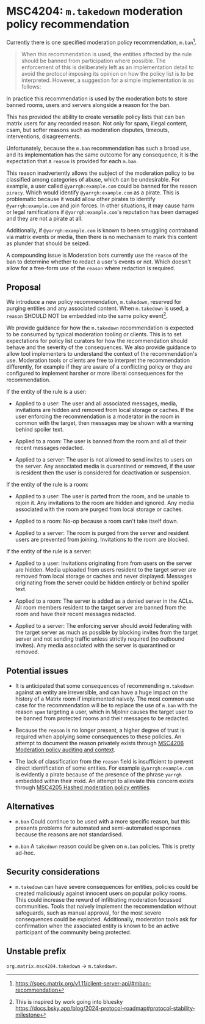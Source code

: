 # MSC4204: `m.takedown` moderation policy recommendation

Currently there is one specified moderation policy recommendation, `m.ban`[^spec-ban-recommendation].

> When this recommendation is used, the entities affected by the rule
> should be banned from participation where possible. The enforcement
> of this is deliberately left as an implementation detail to avoid
> the protocol imposing its opinion on how the policy list is to be
> interpreted. However, a suggestion for a simple implementation is as
> follows:

[^spec-ban-recommendation]: https://spec.matrix.org/v1.11/client-server-api/#mban-recommendation

In practice this recommendation is used by the moderation bots to
store banned rooms, users and servers alongside a reason for the ban.

This has provided the ability to create versatile policy lists that
can ban matrix users for any recorded reason. Not only for spam,
illegal content, csam, but softer reasons such as moderation disputes,
timeouts, interventions, disagreements.

Unfortunately, because the `m.ban` recommendation has such a broad
use, and its implementation has the same outcome for any consequence,
it is the expectation that a `reason` is provided for each `m.ban`.

This reason inadvertently allows the subject of the moderation policy
to be classified among categories of abuse, which can be
undesirable. For example, a user called `@yarrgh:example.com` could be
banned for the reason `piracy`. Which would identify
`@yarrgh:example.com` as a pirate. This is problematic because
it would allow other pirates to identify `@yarrgh:example.com` and
join forces. In other situations, it may cause harm or legal
ramifications if `@yarrgh:example.com`'s reputation has been damaged
and they are not a pirate at all.

Additionally, if `@yarrgh:example.com` is known to been smuggling
contraband via matrix events or media, then there is no mechanism
to mark this content as plunder that should be seized.

A compounding issue is Moderation bots currently use the `reason` of
the ban to determine whether to redact a user's events or not. Which
doesn't allow for a free-form use of the `reason` where redaction is
required.

## Proposal

We introduce a new policy recommendation, `m.takedown`, reserved for
purging entities and any associated content.  When `m.takedown` is
used, a `reason` SHOULD NOT be embedded into the same policy event[^bluesky].

We provide guidance for how the `m.takedown` recommendation is
expected to be consumed by typical moderation tooling or clients.
This is to set expectations for policy list curators for how the
recommendation should behave and the severity of the consequences.  We
also provide guidance to allow tool implementers to understand the
context of the recommendation's use. Moderation tools or clients are
free to interpret the recommendation differently, for example if they
are aware of a conflicting policy or they are configured to implement
harsher or more liberal consequences for the recommendation.

If the entity of the rule is a user:

+ Applied to a user: The user and all associated messages, media,
  invitations are hidden and removed from local storage or caches.
  If the user enforcing the recommendation is a moderator in the
  room in common with the target, then messages may be shown
  with a warning behind spoiler text.

+ Applied to a room: The user is banned from the room and all of their
  recent messages redacted.

+ Applied to a server: The user is not allowed to send invites to
  users on the server. Any associated media is quarantined or removed,
  if the user is resident then the user is considered for
  deactivation or suspension.

If the entity of the rule is a room:

+ Applied to a user: The user is parted from the room,
  and be unable to rejoin it. Any invitations to the room are
  hidden and ignored. Any media associated with the room are
  purged from local storage or caches.

+ Applied to a room: No-op because a room can't take itself down.

+ Applied to a server: The room is purged from the server and
  resident users are prevented from joining. Invitations
  to the room are blocked.

If the entity of the rule is a server:

+ Applied to a user: Invitations originating from from users on the
  server are hidden.  Media uploaded from users resident to the target
  server are removed from local storage or caches and never
  displayed.  Messages originating from the server could be hidden
  entirely or behind spoiler text.

+ Applied to a room: The server is added as a denied server in the ACLs.
  All room members resident to the target server are banned from the room
  and have their recent messages redacted.

+ Applied to a server: The enforcing server should avoid federating
  with the target server as much as possible by blocking invites from
  the target server and not sending traffic unless strictly required
  (no outbound invites).  Any media associated with the server is
  quarantined or removed.


[^bluesky]: This is inspired by work going into bluesky
https://docs.bsky.app/blog/2024-protocol-roadmap#protocol-stability-milestone

## Potential issues

+ It is anticipated that some consequences of recommending
  `m.takedown` against an entity are irreversible, and can have a huge
  impact on the history of a Matrix room if implemented naively.  The
  most common use case for the recommendation will be to replace the
  use of `m.ban` with the reason `spam` targeting a user, which in
  Mjolnir causes the target user to be banned from protected rooms and
  their messages to be redacted.

+ Because the `reason` is no longer present, a higher degree of trust
  is required when applying some consequences to these policies.  An
  attempt to document the reason privately exists through [MSC4206
  Moderation policy auditing and
  context](https://github.com/matrix-org/matrix-spec-proposals/pull/4206).

+ The lack of classification from the `reason` field is insufficient
  to prevent direct identification of some entities. For example
  `@yarrgh:example.com` is evidently a pirate because of the presence
  of the phrase `yarrgh` embedded within their mxid.  An attempt to
  alleviate this concern exists through [MSC4205 Hashed moderation policy
  entities](https://github.com/matrix-org/matrix-spec-proposals/pull/4205).

## Alternatives

+ `m.ban` Could continue to be used with a more specific reason, but
  this presents problems for automated and semi-automated responses
  because the reasons are not standardised.

+ `m.ban` A `takedown` reason could be given on `m.ban` policies.
  This is pretty ad-hoc.


## Security considerations

+ `m.takedown` can have severe consequences for entities, policies
  could be created maliciously against innocent users on popular
  policy rooms. This could increase the reward of infiltrating
  moderation focussed communities. Tools that naively implement
  the recommendation without safeguards, such as manual approval,
  for the most severe consequences could be exploited.
  Additionally, moderation tools ask for confirmation when the
  associated entity is known to be an active participant of the
  community being protected.

## Unstable prefix

`org.matrix.msc4204.takedown` -> `m.takedown`.
